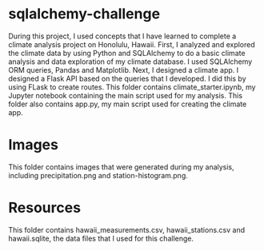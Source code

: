 # sqlalchemy-challenge

During this project, I used concepts that I have learned to complete a climate analysis project on Honolulu, Hawaii. First, I analyzed and explored the climate data by using Python and SQLAlchemy to do a basic climate analysis and data exploration of my climate database. I used SQLAlchemy ORM queries, Pandas and Matplotlib. Next, I designed a climate app. I designed a Flask API based on the queries that I developed. I did this by using FLask to create routes. This folder contains climate_starter.ipynb, my Jupyter notebook containing the main script used for my analysis. This folder also contains app.py, my main script used for creating the climate app.

# Images

This folder contains images that were generated during my analysis, including precipitation.png and station-histogram.png.

# Resources

This folder contains hawaii_measurements.csv, hawaii_stations.csv and hawaii.sqlite, the data files that I used for this challenge.
